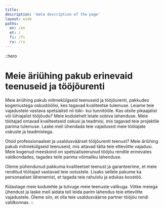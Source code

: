 ```yaml
---
title:
description: 'meta description of the page'
layout: wide
paths:
  en: /en
  et: /
  fi: /fi
  ru: /ru
---
```


::hero
# Meie äriühing pakub erinevaid teenuseid ja tööjõurenti

Meie äriühing pakub mitmekülgseid teenuseid ja tööjõurenti, pakkudes kogemustega oskustöölisi, kes tagavad kvaliteetse tulemuse. Leiame teie vajadustele vastava spetsialisti nii tüki- kui tunnitööle. Kas otsite pikaajalist või lühiajalist tööjõudu? Meie kodulehelt leiate sobiva lahenduse. Meie töötajad omavad kvaliteetseid oskusi ja teadmisi, mis tagavad teie projektile parima tulemuse. Laske meil ühendada teie vajadused meie töötajate oskuste ja teadmistega.

Otsid professionaalset ja usaldusväärset tööjõurenti teenust? Meie äriühing pakub mitmekülgseid teenuseid, mis aitavad täita teie ettevõtte vajadusi. Meie kogenud meeskond on spetsialiseerunud tööjõu rendile erinevates valdkondades, tagades teile parima võimaliku lahenduse.

Oleme pühendunud pakkuma kvaliteetset teenust ja garanteerime, et meie renditud töötajad vastavad teie ootustele. Lisaks sellele pakume ka personaalset lähenemist, et tagada teie rahulolu ja edukas koostöö.

Külastage meie kodulehte ja tutvuge meie teenuste valikuga. Võtke meiega ühendust ja laske meil aidata teil leida parim lahendus teie ettevõtte vajadustele. Oleme siin, et olla teie usaldusväärne partner tööjõu rendi valdkonnas.
::
